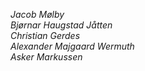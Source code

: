 *Jacob Mølby*  
*Bjørnar Haugstad Jåtten*  
*Christian Gerdes*  
*Alexander Majgaard Wermuth*  
*Asker Markussen*  
